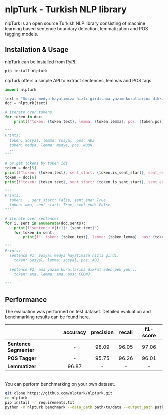 # nlpTurk - Turkish NLP library

nlpTurk is an open source Turkish NLP library consisting of machine learning based sentence boundary detection, lemmatization and POS tagging models.

## Installation & Usage

nlpTurk can be installed from [PyPI](https://pypi.org/project/nlpturk/). 
 
```bash
pip install nlpturk
```

nlpTurk offers a simple API to extract sentences, lemmas and POS tags.

```python
import nlpturk

text = "Sosyal medya hayatımıza hızlı girdi.ama yazım kurallarına dikkat eden pek yok :)"
doc = nlpturk(text)

# iterate over tokens
for token in doc:
    print(f"token: {token.text}, lemma: {token.lemma}, pos: {token.pos}")

"""
Prints:
  token: Sosyal, lemma: sosyal, pos: ADJ
  token: medya, lemma: medya, pos: NOUN
  ...
"""

# or get tokens by token ids
token = doc[5]
print(f"token: {token.text}, sent_start: {token.is_sent_start}, sent_end: {token.is_sent_end}")
token = doc[6]
print(f"token: {token.text}, sent_start: {token.is_sent_start}, sent_end: {token.is_sent_end}")

"""
Prints:
  token: ., sent_start: False, sent_end: True
  token: ama, sent_start: True, sent_end: False
"""

# iterate over sentences
for i, sent in enumerate(doc.sents):
    print(f"sentence #{i+1}: {sent.text}")
    for token in sent:
        print(f"  token: {token.text}, lemma: {token.lemma}, pos: {token.pos}")

"""
Prints:
  sentence #1: Sosyal medya hayatımıza hızlı girdi.
    token: Sosyal, lemma: sosyal, pos: ADJ
    ...
  sentence #2: ama yazım kurallarına dikkat eden pek yok :)
    token: ama, lemma: ama, pos: CCONJ
    ...
"""
```

## Performance

The evaluation was performed on test dataset. Detailed evaluation and benchmarking results can be found [here](https://github.com/nlpturk/nlpturk/blob/master/benchmarks).

|                        | accuracy | precision | recall | f1-score | 
| :--------------------- | :------: | :-------: | :----: | :------: | 
| **Sentence Segmenter** |    -     |   98.09   |  96.05 |  97.06   |  
| **POS Tagger**         |    -     |   95.75   |  96.26 |  96.01   |   
| **Lemmatizer**         |  96.87   |     -     |    -   |    -     |

<br/>You can perform benchmarking on your own dataset.

```bash
git clone https://github.com/nlpturk/nlpturk.git
cd nlpturk
pip install -r requirements.txt
python -m nlpturk benchmark --data_path path/to/data --output_path path/to/output
```
